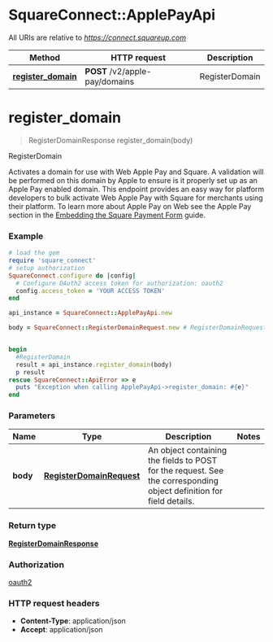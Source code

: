 # SquareConnect::ApplePayApi

All URIs are relative to *https://connect.squareup.com*

Method | HTTP request | Description
------------- | ------------- | -------------
[**register_domain**](ApplePayApi.md#register_domain) | **POST** /v2/apple-pay/domains | RegisterDomain


# **register_domain**
> RegisterDomainResponse register_domain(body)

RegisterDomain

Activates a domain for use with Web Apple Pay and Square. A validation will be performed on this domain by Apple to ensure is it properly set up as an Apple Pay enabled domain.  This endpoint provides an easy way for platform developers to bulk activate Web Apple Pay with Square for merchants using their platform.  To learn more about Apple Pay on Web see the Apple Pay section in the [Embedding the Square Payment Form](https://docs.connect.squareup.com/articles/adding-payment-form) guide.

### Example
```ruby
# load the gem
require 'square_connect'
# setup authorization
SquareConnect.configure do |config|
  # Configure OAuth2 access token for authorization: oauth2
  config.access_token = 'YOUR ACCESS TOKEN'
end

api_instance = SquareConnect::ApplePayApi.new

body = SquareConnect::RegisterDomainRequest.new # RegisterDomainRequest | An object containing the fields to POST for the request.  See the corresponding object definition for field details.


begin
  #RegisterDomain
  result = api_instance.register_domain(body)
  p result
rescue SquareConnect::ApiError => e
  puts "Exception when calling ApplePayApi->register_domain: #{e}"
end
```

### Parameters

Name | Type | Description  | Notes
------------- | ------------- | ------------- | -------------
 **body** | [**RegisterDomainRequest**](RegisterDomainRequest.md)| An object containing the fields to POST for the request.  See the corresponding object definition for field details. | 

### Return type

[**RegisterDomainResponse**](RegisterDomainResponse.md)

### Authorization

[oauth2](../README.md#oauth2)

### HTTP request headers

 - **Content-Type**: application/json
 - **Accept**: application/json



